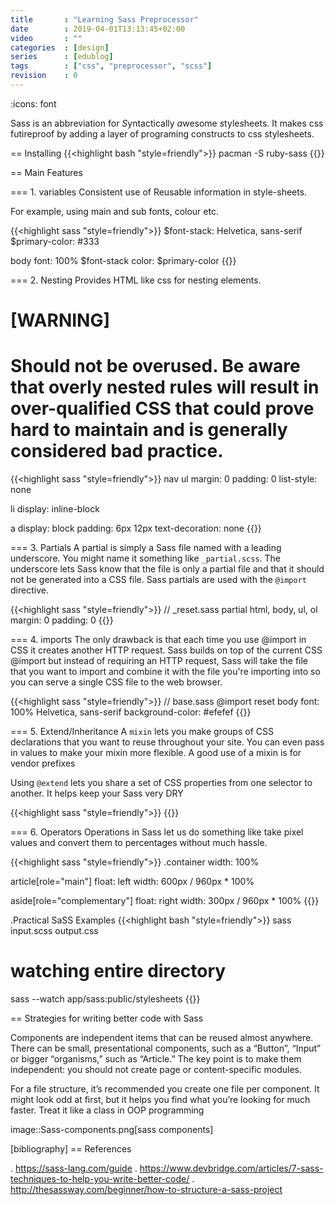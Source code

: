 ```yaml
---
title       : "Learning Sass Preprocessor"
date        : 2019-04-01T13:13:45+02:00
video       : ""
categories  : [design]
series      : [edublog]
tags        : ["css", "preprocessor", "scss"]
revision    : 0
---
```

:icons: font

Sass is an abbreviation for *S*yntactically *a*wesome *s*tyle*s*heets.
It makes css futireproof by adding a layer of programing constructs to css stylesheets.

== Installing
{{<highlight bash "style=friendly">}}
pacman -S ruby-sass
{{</highlight>}}

== Main Features

=== 1. variables
Consistent use of Reusable information in style-sheets.

For example, using main and sub fonts, colour etc.

{{<highlight sass "style=friendly">}}
$font-stack:    Helvetica, sans-serif
$primary-color: #333

body
  font: 100% $font-stack
  color: $primary-color
{{</highlight>}}

=== 2. Nesting
Provides HTML like css for nesting elements.

[WARNING]
====
Should not be overused. Be aware that overly nested rules
will result in over-qualified CSS that could prove
hard to maintain and is generally considered bad practice.
====

{{<highlight sass "style=friendly">}}
nav
  ul
    margin: 0
    padding: 0
    list-style: none

  li
    display: inline-block

  a
    display: block
    padding: 6px 12px
    text-decoration: none
{{</highlight>}}


=== 3. Partials
A partial is simply a Sass file named with a leading underscore.
You might name it something like `_partial.scss`.
The underscore lets Sass know that the file is only a partial file and
that it should not be generated into a CSS file.
Sass partials are used with the `@import` directive.

{{<highlight sass "style=friendly">}}
// _reset.sass partial
html,
body,
ul,
ol
  margin:  0
  padding: 0
{{</highlight>}}

=== 4. imports
 The only drawback is that each time you use @import in CSS it creates another
 HTTP request. Sass builds on top of the current CSS @import but instead of
 requiring an HTTP request, Sass will take the file that you want to import
 and combine it with the file you're importing into so you can serve a single
 CSS file to the web browser.

{{<highlight sass "style=friendly">}}
// base.sass
@import reset
body
  font: 100% Helvetica, sans-serif
  background-color: #efefef
{{</highlight>}}

=== 5. Extend/Inheritance
A `mixin` lets you make groups of CSS declarations that you want to reuse
throughout your site. You can even pass in values to make your mixin more
flexible. A good use of a mixin is for vendor prefixes

Using `@extend` lets you share a set of CSS properties from one selector to another.
It helps keep your Sass very DRY

{{<highlight sass "style=friendly">}}
{{</highlight>}}

=== 6. Operators
Operations in Sass let us do something like take pixel values and convert
them to percentages without much hassle.

{{<highlight sass "style=friendly">}}
.container
  width: 100%

article[role="main"]
  float: left
  width: 600px / 960px * 100%

aside[role="complementary"]
  float: right
  width: 300px / 960px * 100%
{{</highlight>}}

.Practical SaSS Examples
{{<highlight bash "style=friendly">}}
sass input.scss output.css

# watching entire directory
sass --watch app/sass:public/stylesheets
{{</highlight>}}


== Strategies for writing better code with Sass

Components are independent items that can be reused almost anywhere. There can
be small, presentational components, such as a “Button”, “Input” or bigger
“organisms,” such as “Article.” The key point is to make them independent:
you should not create page or content-specific modules.

For a file structure, it’s recommended you create one file per component.
It might look odd at first, but it helps you find what you’re looking for much faster.
Treat it like a class in OOP programming

image::Sass-components.png[sass components]


[bibliography]
== References

. https://sass-lang.com/guide
. https://www.devbridge.com/articles/7-sass-techniques-to-help-you-write-better-code/
. http://thesassway.com/beginner/how-to-structure-a-sass-project
